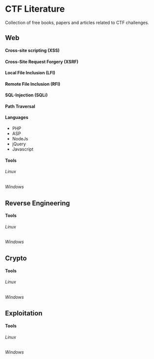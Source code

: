CTF Literature
==============

Collection of free books, papers and articles related to CTF challenges.

## Web
#### Cross-site scripting (XSS)
#### Cross-Site Request Forgery (XSRF)
#### Local File Inclusion (LFI)
#### Remote File Inclusion (RFI)
#### SQL-Injection (SQLi)
#### Path Traversal
#### Languages
* PHP
* ASP
* NodeJs
* jQuery
* Javascript

#### Tools
###### Linux
###### Windows



## Reverse Engineering
#### Tools
###### Linux
###### Windows


## Crypto
#### Tools
###### Linux
###### Windows


## Exploitation
#### Tools
###### Linux
###### Windows
